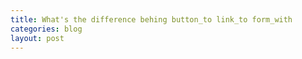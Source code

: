 ```yaml
---
title: What's the difference behing button_to link_to form_with
categories: blog
layout: post
---
```


